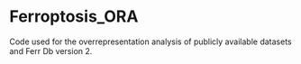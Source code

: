 # Ferroptosis_ORA
Code used for the overrepresentation analysis of publicly available datasets and Ferr Db version 2.
